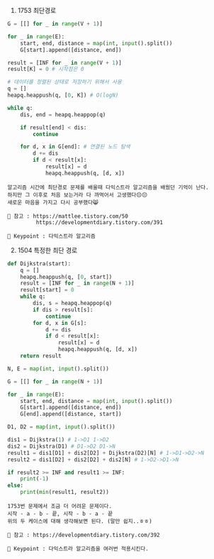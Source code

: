 1. 1753 최단경로
``` python
G = [[] for _ in range(V + 1)]

for _ in range(E):
    start, end, distance = map(int, input().split())
    G[start].append([distance, end])

result = [INF for _ in range(V + 1)]
result[K] = 0 # 시작점은 0

# 데이터를 정렬된 상태로 저장하기 위해서 사용
q = []
heapq.heappush(q, [0, K]) # O(logN)

while q:
    dis, end = heapq.heappop(q)

    if result[end] < dis:
        continue

    for d, x in G[end]: # 연결된 노드 탐색
        d += dis
        if d < result[x]:
            result[x] = d
            heapq.heappush(q, [d, x])
```

    알고리즘 시간에 최단경로 문제를 배울때 다익스트라 알고리즘을 배웠던 기억이 난다.
    하지만 그 이후로 처음 보는거라 다 까먹어서 고생했다😔😔
    새로운 마음을 가지고 다시 공부했다😸
    
    📖 참고 : https://mattlee.tistory.com/50
             https://developmentdiary.tistory.com/391 

    🔑 Keypoint : 다익스트라 알고리즘
    
2. 1504 특정한 최단 경로
``` python
def Dijkstra(start):
    q = []
    heapq.heappush(q, [0, start])
    result = [INF for _ in range(N + 1)]
    result[start] = 0
    while q:
        dis, s = heapq.heappop(q)
        if dis > result[s]:
            continue
        for d, x in G[s]:
            d += dis
            if d < result[x]:
                result[x] = d
                heapq.heappush(q, [d, x])
    return result

N, E = map(int, input().split())

G = [[] for _ in range(N + 1)]

for _ in range(E):
    start, end, distance = map(int, input().split())
    G[start].append([distance, end])
    G[end].append([distance, start])

D1, D2 = map(int, input().split())

dis1 = Dijkstra(1) # 1->D1 1->D2
dis2 = Dijkstra(D1) # D1->D2 D1->N
result1 = dis1[D1] + dis2[D2] + Dijkstra(D2)[N] # 1->D1->D2->N
result2 = dis1[D2] + dis2[D2] + dis2[N] # 1->D2->D1->N

if result2 >= INF and result1 >= INF:
    print(-1)
else:
    print(min(result1, result2))
```

    1753번 문제에서 조금 더 어려운 문제이다.
    시작 - a - b - 끝, 시작 - b - a - 끝
    위의 두 케이스에 대해 생각해보면 된다. (말만 쉽지..ㅎㅎ)
    
    📖 참고 : https://developmentdiary.tistory.com/392

    🔑 Keypoint : 다익스트라 알고리즘을 여러번 적용시킨다.